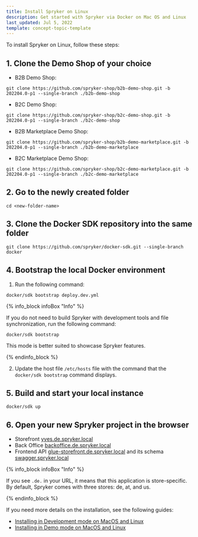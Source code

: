 ```yaml
---
title: Install Spryker on Linux
description: Get started with Spryker via Docker on Mac OS and Linux
last_updated: Jul 5, 2022
template: concept-topic-template
---
```

To install Spryker on Linux, follow these steps:

## 1. Clone the Demo Shop of your choice

- B2B Demo Shop:

```shell
git clone https://github.com/spryker-shop/b2b-demo-shop.git -b 202204.0-p1 --single-branch ./b2b-demo-shop
```

- B2C Demo Shop:

```shell
git clone https://github.com/spryker-shop/b2c-demo-shop.git -b 202204.0-p1 --single-branch ./b2c-demo-shop
```

- B2B Marketplace Demo Shop:

```shell
git clone https://github.com/spryker-shop/b2b-demo-marketplace.git -b 202204.0-p1 --single-branch ./b2b-demo-marketplace
```

- B2C Marketplace Demo Shop:

```shell
git clone https://github.com/spryker-shop/b2c-demo-marketplace.git -b 202204.0-p1 --single-branch ./b2c-demo-marketplace
```

## 2. Go to the newly created folder

```shell
cd <new-folder-name>
```

## 3. Clone the Docker SDK repository into the same folder

```shell
git clone https://github.com/spryker/docker-sdk.git --single-branch docker
```

## 4. Bootstrap the local Docker environment

1. Run the following command:

```shell
docker/sdk bootstrap deploy.dev.yml
```

{% info_block infoBox "Info" %}

If you do not need to build Spryker with development tools and file synchronization, run the following command:

```shell
docker/sdk bootstrap
```
This mode is better suited to showcase Spryker features.

{% endinfo_block %}

2. Update the host file `/etc/hosts` file with the command that the `docker/sdk bootstrap` command displays.

## 5. Build and start your local instance

```shell
docker/sdk up
```

## 6. Open your new Spryker project in the browser

* Storefront [yves.de.spryker.local](yves.de.spryker.local)
* Back Office [backoffice.de.spryker.local](backoffice.de.spryker.local)
* Frontend API [glue-storefront.de.spryker.local](glue-storefront.de.spryker.local) and its schema [swagger.spryker.local](swagger.spryker.local)

{% info_block infoBox "Info" %}

If you see `.de.` in your URL, it means that this application is store-specific. By default, Spryker comes with three stores: de, at, and us.

{% endinfo_block %}

If you need more details on the installation, see the following guides:
- [Installing in Development mode on MacOS and Linux](/docs/scos/dev/setup/installing-spryker-with-docker/installation-guides/installing-in-development-mode-on-macos-and-linux.html)
- [Installing in Demo mode on MacOS and Linux](/docs/scos/dev/setup/installing-spryker-with-docker/installation-guides/installing-in-demo-mode-on-macos-and-linux.html)

